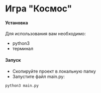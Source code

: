 # Игра "Космос"

#### Установка
Для использования вам необходимо:
- python3
- терминал

#### Запуск
- Скопируйте проект в локальную папку
- Запустите файл main.py:
 ```
 python3 main.py
 ```
